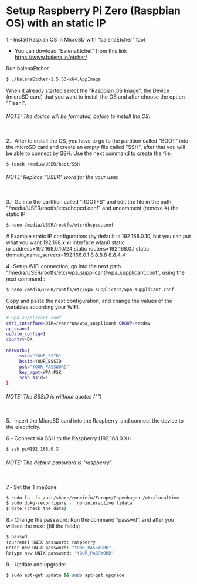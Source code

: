 # Setup Raspberry Pi Zero (Raspbian OS) with an static IP #

1.- Install Raspian OS in MicroSD with "balenaEtcher" tool 

- You can dowload "balenaEtchet" from this link https://www.balena.io/etcher/

Run balenaEtcher
```sh
$ ./balenaEtcher-1.5.53-x64.AppImage
```
When it already started select the "Raspbian OS Image", the Device (microSD card) that you want to install the OS and after choose the option "Flash!".

###### NOTE: The device will be formated, before to install the OS.
\
2.- After to install the OS, you have to go to the partition called "BOOT" into the microSD card and create an empty file called "SSH", after that you will be able to connect by SSH. Use the next command to create the file:

```sh
$ touch /media/USER/boot/SSH
```

###### NOTE: Replace "USER" word for the your user.
\
3.- Go into the partition called "ROOTFS" and edit the file in the path "/media/USER/rootfs/etc/dhcpcd.conf" and uncomment (remove #) the static IP:

```sh
$ nano /media/USER/rootfs/etc/dhcpcd.conf 
```

\# Example static IP configuration: (by default is 192.168.0.10, but you can put what you want 192.168.x.x)
interface wlan0
static ip_address=192.168.0.10/24
static routers=192.168.0.1
static domain_name_servers=192.168.0.1 8.8.8.8 8.8.4.4

4.-Setup WIFI connection, go into the next path "/media/USER/rootfs/etc/wpa_supplicant/wpa_supplicant.conf", using the next command :
```sh
$ nano /media/USER/rootfs/etc/wpa_supplicant/wpa_supplicant.conf
```
Copy and paste the next configuration, and change the values of the variables according your WIFI:
```sh
# wpa_supplicant conf
ctrl_interface=DIR=/var/run/wpa_supplicant GROUP=netdev
ap_scan=1
update_config=1
country=DK
 
network={
     ssid="YOUR_SSID"
     bssid=YOUR_BSSID
     psk="YOUR_PASSWORD"
     key_mgmt=WPA-PSK
     scan_ssid=1
}
```

###### NOTE: The BSSID is without quotes ("")
\
5.- Insert the MicroSD card into the Raspberry, and connect the device to the electricity.

6.- Connect via SSH to the Raspberry (192.168.0.X):
```sh
$ ssh pi@192.168.0.X
```
###### NOTE: The default password is "raspberry"
\
7.- Set the TimeZone
```sh
$ sudo ln -fs /usr/share/zoneinfo/Europe/Copenhagen /etc/localtime
$ sudo dpkg-reconfigure -f noninteractive tzdata
$ date (check the date)
```

8.- Change the password:
Run the command "passwd", and after you willsee the next: (fill the fields)

```sh
$ passwd
(current) UNIX password: raspberry
Enter new UNIX password: "YOUR_PASSWORD"
Retype new UNIX password: "YOUR_PASSWORD"
```

9.- Update and upgrade:

```sh
$ sudo apt-get update && sudo apt-get upgrade
```
